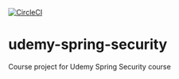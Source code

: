 [![CircleCI](https://circleci.com/gh/RobertWAFowler/udemy-spring-security.svg?style=svg)](https://circleci.com/gh/RobertWAFowler/udemy-spring-security)
# udemy-spring-security
Course project for Udemy Spring Security course
